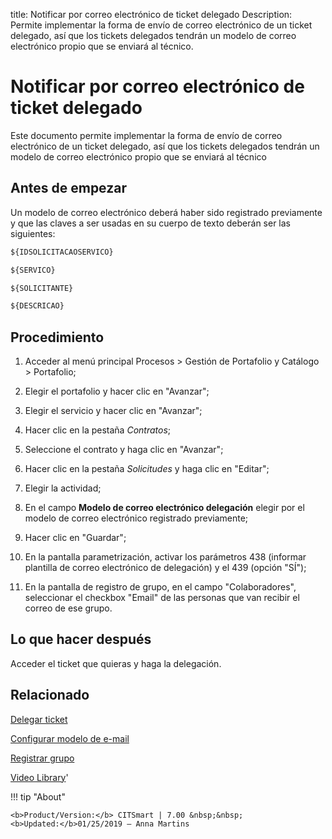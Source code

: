 title: Notificar por correo electrónico de ticket delegado
Description: Permite implementar la forma de envío de correo electrónico de un ticket delegado, así que los tickets delegados tendrán un modelo de correo electrónico propio que se enviará al técnico.
# Notificar por correo electrónico de ticket delegado

Este documento permite implementar la forma de envío de correo electrónico de un
ticket delegado, así que los tickets delegados tendrán un modelo de correo
electrónico propio que se enviará al técnico

Antes de empezar
--------------------

Un modelo de correo electrónico deberá haber sido registrado previamente y que
las claves a ser usadas en su cuerpo de texto deberán ser las siguientes:

```html
${IDSOLICITACAOSERVICO}

${SERVICO}

${SOLICITANTE}

${DESCRICAO}
```

Procedimiento
-----------------

1.  Acceder al menú principal Procesos \> Gestión de Portafolio y Catálogo \>
    Portafolio;

2.  Elegir el portafolio y hacer clic en "Avanzar";

3.  Elegir el servicio y hacer clic en "Avanzar";

4.  Hacer clic en la pestaña *Contratos*;

5.  Seleccione el contrato y haga clic en "Avanzar";

6.  Hacer clic en la pestaña *Solicitudes* y haga clic en "Editar";

7.  Elegir la actividad;

8.  En el campo **Modelo de correo electrónico delegación** elegir por el modelo
    de correo electrónico registrado previamente;

9.  Hacer clic en "Guardar";

10.  En la pantalla parametrización, activar los parámetros 438 (informar plantilla
    de correo electrónico de delegación) y el 439 (opción "SÍ");
    
11.  En la pantalla de registro de grupo, en el campo "Colaboradores", seleccionar
    el checkbox "Email" de las personas que van recibir el correo de ese grupo.
    

Lo que hacer después
------------

Acceder el ticket que quieras y haga la delegación.


Relacionado
-------

[Delegar ticket](/es-es/citsmart-7/processes/tickets/use/delegate-ticket.html)

[Configurar modelo de e-mail](/es-es/citsmart-7/platform-administration/email-settings/email-templates-configure-email-template.html)

[Registrar grupo](/es-es/citsmart-7/initial-settings/access-settings/user/register-groups.html)

<i class='fa fa-youtube-play  fa-2x' style='color:#97ce17;vertical-align: middle;'> </i> [Video Library](https://www.youtube.com/playlist?list=PLB5qK2uzf2ROl8PJLi-kszYhGzr17uvz-)'

!!! tip "About"

    <b>Product/Version:</b> CITSmart | 7.00 &nbsp;&nbsp;
    <b>Updated:</b>01/25/2019 – Anna Martins
